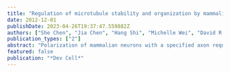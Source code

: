 ```yaml
---
title: "Regulation of microtubule stability and organization by mammalian Par3 in specifying neuronal polarity"
date: 2012-12-01
publishDate: 2023-04-26T19:37:47.559882Z
authors: ["She Chen", "Jia Chen", "Hang Shi", "Michelle Wei", "David R Castaneda-Castellanos", "Ronald S Bultje", "Xin Pei", "Arnold R Kriegstein", "Mingjie Zhang", "Song-Hai Shi"]
publication_types: ["2"]
abstract: "Polarization of mammalian neurons with a specified axon requires precise regulation of microtubule and actin dynamics in the developing neurites. Here we show that mammalian partition defective 3 (mPar3), a key component of the Par polarity complex that regulates the polarization of many cell types including neurons, directly regulates microtubule stability and organization. The N-terminal portion of mPar3 exhibits strong microtubule binding, bundling, and stabilization activity, which can be suppressed by its C-terminal portion via an intramolecular interaction. Interestingly, the intermolecular oligomerization of mPar3 is able to relieve the intramolecular interaction and thereby promote microtubule bundling and stabilization. Furthermore, disruption of this microtubule regulatory activity of mPar3 impairs its function in axon specification. Together, these results demonstrate a role for mPar3 in directly regulating microtubule organization that is crucial for neuronal polarization."
featured: false
publication: "*Dev Cell*"
---
```


